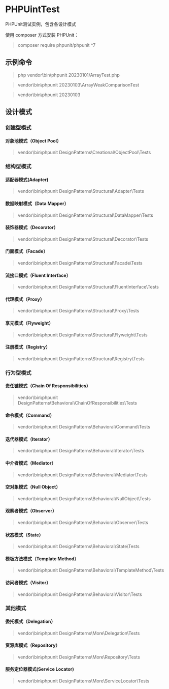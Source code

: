 # PHPUintTest

PHPUnit测试实例，包含各设计模式 

使用 composer 方式安装 PHPUnit：
> composer require phpunit/phpunit ^7

## 示例命令

> php vendor\bin\phpunit 20230101/ArrayTest.php

> vendor\bin\phpunit 20230103\ArrayWeakComparisonTest

> vendor\bin\phpunit 20230103

## 设计模式

### 创建型模式

#### 对象池模式（Object Pool）

> vendor\bin\phpunit DesignPatterns\Creational\ObjectPool\Tests

### 结构型模式

#### 适配器模式(Adapter)

> vendor\bin\phpunit DesignPatterns\Structural\Adapter\Tests

#### 数据映射模式（Data Mapper）

> vendor\bin\phpunit DesignPatterns\Structural\DataMapper\Tests

#### 装饰器模式（Decorator）

> vendor\bin\phpunit DesignPatterns\Structural\Decorator\Tests

#### 门面模式（Facade）

> vendor\bin\phpunit DesignPatterns\Structural\Facade\Tests

#### 流接口模式（Fluent Interface）

> vendor\bin\phpunit DesignPatterns\Structural\FluentInterface\Tests

#### 代理模式（Proxy）

> vendor\bin\phpunit DesignPatterns\Structural\Proxy\Tests

#### 享元模式（Flyweight）

> vendor\bin\phpunit DesignPatterns\Structural\Flyweight\Tests

#### 注册模式（Registry）

> vendor\bin\phpunit DesignPatterns\Structural\Registry\Tests

### 行为型模式

#### 责任链模式（Chain Of Responsibilities）

> vendor\bin\phpunit DesignPatterns\Behavioral\ChainOfResponsibilities\Tests

#### 命令模式（Command）

> vendor\bin\phpunit DesignPatterns\Behavioral\Command\Tests

#### 迭代器模式（Iterator）

> vendor\bin\phpunit DesignPatterns\Behavioral\Iterator\Tests

#### 中介者模式（Mediator）

> vendor\bin\phpunit DesignPatterns\Behavioral\Mediator\Tests

#### 空对象模式（Null Object）

> vendor\bin\phpunit DesignPatterns\Behavioral\NullObject\Tests

#### 观察者模式（Observer）

> vendor\bin\phpunit DesignPatterns\Behavioral\Observer\Tests

#### 状态模式（State）

> vendor\bin\phpunit DesignPatterns\Behavioral\State\Tests

#### 模板方法模式（Template Method）

> vendor\bin\phpunit DesignPatterns\Behavioral\TemplateMethod\Tests

#### 访问者模式（Visitor）

> vendor\bin\phpunit DesignPatterns\Behavioral\Visitor\Tests

### 其他模式

#### 委托模式（Delegation）

> vendor\bin\phpunit DesignPatterns\More\Delegation\Tests

#### 资源库模式（Repository）

> vendor\bin\phpunit DesignPatterns\More\Repository\Tests

#### 服务定位器模式(Service Locator)

> vendor\bin\phpunit DesignPatterns\More\ServiceLocator\Tests



